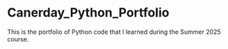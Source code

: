 # Canerday_Python_Portfolio
This is the portfolio of Python code that I learned during the Summer 2025 course.
